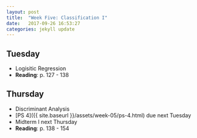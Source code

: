 ```yaml
---
layout: post
title:  "Week Five: Classification I"
date:   2017-09-26 16:53:27
categories: jekyll update
---
```


## Tuesday
- Logisitic Regression
- **Reading**: p. 127 - 138

## Thursday
- Discriminant Analysis
- [PS 4]({{ site.baseurl }}/assets/week-05/ps-4.html) due next Tuesday
- Midterm I next Thursday
- **Reading**: p. 138 - 154